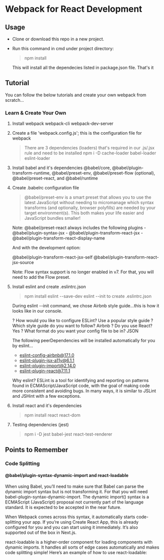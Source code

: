 # Webpack for React Development

## Usage

- Clone or download this repo in a new project.

- Run this command in cmd under project directory:
    > npm install

    This will install all the dependecies listed in package.json file. That's it

## Tutorial

You can follow the below tutorials and create your own webpack from scratch...

### Learn & Create Your Own

1. Install webpack webpack-cli webpack-dev-server

2. Create a file 'webpack.config.js'; this is the configuration file for webpack
    > There are 3 dependencies (loaders) that's required in our .js/.jsx rule and need to be installed
    > npm i -D cache-loader babel-loader eslint-loader

3. Install babel and it's dependencies
    @babel/core, @babel/plugin-transform-runtime, @babel/preset-env, @babel/preset-flow (optional),
    @babel/preset-react, and @babel/runtime

4. Create .babelrc configuration file
    > @babel/preset-env is a smart preset that allows you to use the latest JavaScript without needing to        micromanage which syntax transforms (and optionally, browser polyfills) are needed by your target environment(s). This both makes your life easier and JavaScript bundles smaller!

    Note:
    @babel/preset-react always includes the following plugins
        - @babel/plugin-syntax-jsx
        - @babel/plugin-transform-react-jsx
        - @babel/plugin-transform-react-display-name

    And with the development option:

    @babel/plugin-transform-react-jsx-self
    @babel/plugin-transform-react-jsx-source

    Note: Flow syntax support is no longer enabled in v7. For that, you will need to add the Flow preset.

5. Install eslint and create .eslintrc.json
    > npm install eslint --save-dev
    > eslint --init to create .eslintrc.json

    During eslint --init command, we chose Airbnb style guide...this is how it looks like in our console.

    ? How would you like to configure ESLint? Use a popular style guide
    ? Which style guide do you want to follow? Airbnb
    ? Do you use React? Yes
    ? What format do you want your config file to be in? JSON

    The following peerDependencies will be installed automatically for you by eslint...
    + eslint-config-airbnb@17.1.0
    + eslint-plugin-jsx-a11y@6.1.1
    + eslint-plugin-import@2.14.0
    + eslint-plugin-react@7.11.1

    Why eslint?
    ESLint is a tool for identifying and reporting on patterns found in ECMAScript/JavaScript code, with the goal of making code more consistent and avoiding bugs. In many ways, it is similar to JSLint and JSHint with a few exceptions.

6. Install react and it's dependencies
    > npm install react react-dom

7. Testing dependencies (jest)
    > npm i -D jest babel-jest react-test-renderer

## Points to Remember

### Code Splitting

#### @babel/plugin-syntax-dynamic-import and react-loadable

When using Babel, you’ll need to make sure that Babel can parse the dynamic import syntax but is not transforming it. For that you will need babel-plugin-syntax-dynamic-import.
    The dynamic import() syntax is a ECMAScript (JavaScript) proposal not currently part of the language standard. It is expected to be accepted in the near future.

When Webpack comes across this syntax, it automatically starts code-splitting your app. If you’re using Create React App, this is already configured for you and you can start using it immediately. It’s also supported out of the box in Next.js.

react-loadable is a higher-order component for loading components with dynamic imports. It handles all sorts of edge cases automatically and makes code splitting simple! Here’s an example of how to use react-loadable: